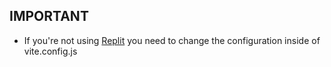 ## IMPORTANT
- If you're not using [Replit](https://replit.com/) you need to change the configuration inside of vite.config.js
